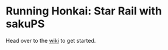 # Running Honkai: Star Rail with sakuPS

Head over to the [wiki](https://github.com/saku-bruh/sakuPS/wiki) to get started.
